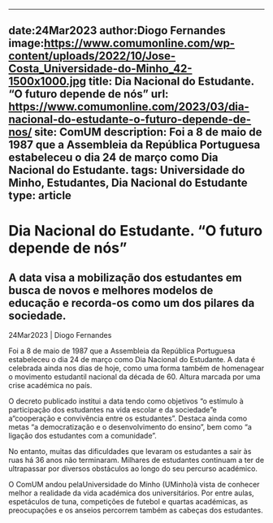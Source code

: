 
---
date:24Mar2023
author:Diogo Fernandes
image:https://www.comumonline.com/wp-content/uploads/2022/10/Jose-Costa_Universidade-do-Minho_42-1500x1000.jpg
title: Dia Nacional do Estudante. “O futuro depende de nós”
url: https://www.comumonline.com/2023/03/dia-nacional-do-estudante-o-futuro-depende-de-nos/
site: ComUM
description: Foi a 8 de maio de 1987 que a Assembleia da República Portuguesa estabeleceu o dia 24 de março como Dia Nacional do Estudante.
tags: Universidade do Minho, Estudantes, Dia Nacional do Estudante
type: article
---


# Dia Nacional do Estudante. “O futuro depende de nós”

## A data visa a mobilização dos estudantes em busca de novos e melhores modelos de educação e recorda-os como um dos pilares da sociedade.

24Mar2023 | Diogo Fernandes

Foi a 8 de maio de 1987 que a Assembleia da República Portuguesa estabeleceu o dia 24 de março como Dia Nacional do Estudante. A data é celebrada ainda nos dias de hoje, como uma forma também de homenagear o movimento estudantil nacional da década de 60. Altura marcada por uma crise académica no país.

O decreto publicado institui a data tendo como objetivos “o estímulo à participação dos estudantes na vida escolar e da sociedade”e a“cooperação e convivência entre os estudantes”. Destaca ainda como metas “a democratização e o desenvolvimento do ensino”, bem como “a ligação dos estudantes com a comunidade”.

No entanto, muitas das dificuldades que levaram os estudantes a sair às ruas há 36 anos não terminaram. Milhares de estudantes continuam a ter de ultrapassar por diversos obstáculos ao longo do seu percurso académico.

O ComUM andou pelaUniversidade do Minho (UMinho)à vista de conhecer melhor a realidade da vida académica dos universitários. Por entre aulas, espetáculos de tuna, competições de futebol e quartas académicas, as preocupações e os anseios percorrem também as cabeças dos estudantes.



